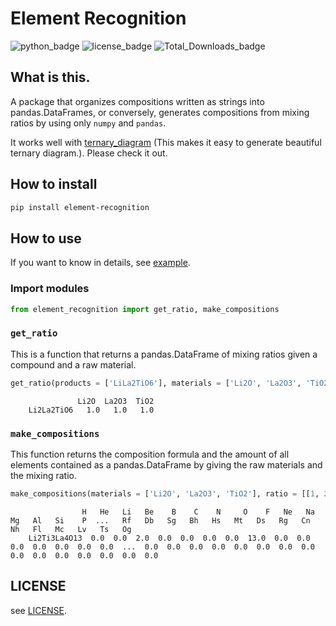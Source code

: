 # Element Recognition
![python_badge](https://img.shields.io/pypi/pyversions/element-recognition)
![license_badge](https://img.shields.io/pypi/l/element-recognition)
![Total_Downloads_badge](https://pepy.tech/badge/element-recognition)

## What is this.
A package that organizes compositions written as strings into pandas.DataFrames, or conversely, generates compositions from mixing ratios by using only `numpy` and `pandas`.

It works well with [ternary_diagram](https://pypi.org/project/ternary-diagram/) (This makes it easy to generate beautiful ternary diagram.).
Please check it out.

## How to install 
```bash
pip install element-recognition
```

## How to use
If you want to know in details, see [example](https://github.com/yu-9824/element_recognition/tree/main/example).


### Import modules
```python
from element_recognition import get_ratio, make_compositions
```

### ```get_ratio```
This is a function that returns a pandas.DataFrame of mixing ratios given a compound and a raw material.
```python
get_ratio(products = ['LiLa2TiO6'], materials = ['Li2O', 'La2O3', 'TiO2'])
```
```
               Li2O  La2O3  TiO2
    Li2La2TiO6   1.0   1.0   1.0
```

### ```make_compositions```
This function returns the composition formula and the amount of all elements contained as a pandas.DataFrame by giving the raw materials and the mixing ratio.
```python
make_compositions(materials = ['Li2O', 'La2O3', 'TiO2'], ratio = [[1, 2, 3]])
```
```
                H   He   Li   Be    B    C    N     O    F   Ne   Na   Mg   Al   Si    P  ...   Rf   Db   Sg   Bh   Hs   Mt   Ds   Rg   Cn   Nh   Fl   Mc   Lv   Ts   Og
    Li2Ti3La4O13  0.0  0.0  2.0  0.0  0.0  0.0  0.0  13.0  0.0  0.0  0.0  0.0  0.0  0.0  0.0  ...  0.0  0.0  0.0  0.0  0.0  0.0  0.0  0.0  0.0  0.0  0.0  0.0  0.0  0.0  0.0
```

## LICENSE
see [LICENSE](https://github.com/yu-9824/element_recognition/tree/main/LICENSE).